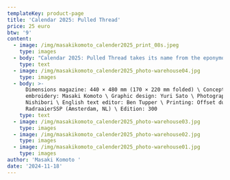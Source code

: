 ```yaml
---
templateKey: product-page
title: 'Calendar 2025: Pulled Thread'
price: 25 euro
btw: '9'
content:
  - image: /img/masakikomoto_calender2025_print_08s.jpeg
    type: images
  - body: "Calendar 2025: Pulled Thread takes its name from the eponymously titled process in which fabric threads are pulled tightly to form distinct designs.\r\n\n\rFeaturing various pulled fabric stitches such as the four-sided stitch and diagonal cross filling stitch, the calendar utilizes the technique of pulling threads in regular stitch counts and orientation in order to create negative spaces that give a lacey appearance to the fabric.\r\n\n\rThe typography used for the calendar is based on lettering typically featured in classical cross stitch embroidery. Stitched entirely in French knot, the typography features a raised texture which stands in contrast to the stitching of the calendar’s border.\r\n\n\rThe embroidery has been photographed and printed in black and grey duotone to a 1:1 scale. Each calendar is hand numbered and comes pre-folded in an envelope.\r\n\n\rCalendar 2025: Pulled Thread can be used as a decorative item or as a functional calendar. If you wish to use it as a calendar, carefully separate the sheets along the perforated lines by hand."
    type: text
  - image: /img/masakikomoto_calender2025_photo-warehouse04.jpg
    type: images
  - body: >-
      Dimensions magazine: 440 × 480 mm (170 × 220 mm folded) \ Concept and
      embroidery: Masaki Komoto \ Graphic design: Yuri Sato \ Photography: Ayako
      Nishibori \ English text editor: Ben Tupper \ Printing: Offset duotone at
      RadraaierSSP (Amsterdam, NL) \ Edition: 300
    type: text
  - image: /img/masakikomoto_calender2025_photo-warehouse03.jpg
    type: images
  - image: /img/masakikomoto_calender2025_photo-warehouse02.jpg
    type: images
  - image: /img/masakikomoto_calender2025_photo-warehouse01.jpg
    type: images
author: 'Masaki Komoto '
date: '2024-11-18'
---
```


